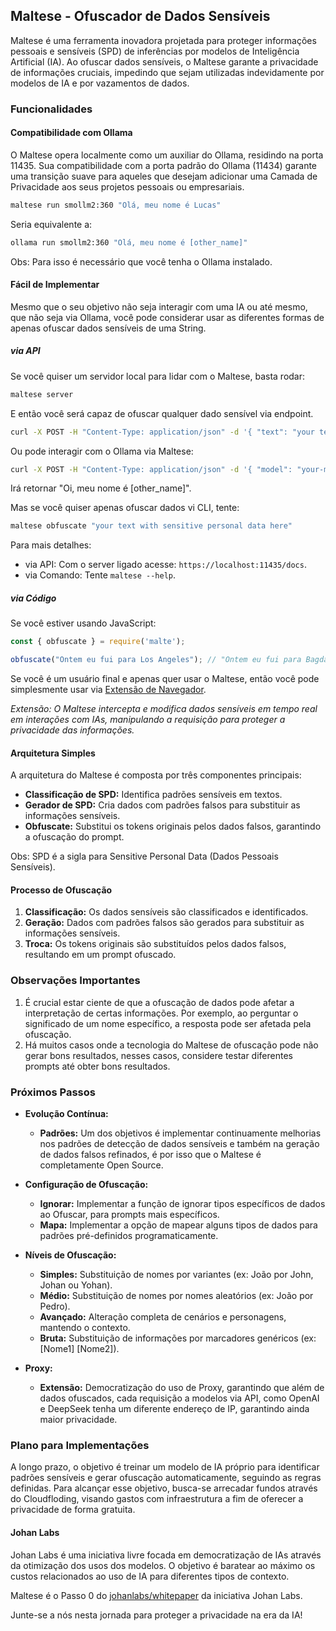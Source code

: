 ## Maltese - Ofuscador de Dados Sensíveis

Maltese é uma ferramenta inovadora projetada para proteger informações pessoais e sensíveis (SPD) de inferências por modelos de Inteligência Artificial (IA). Ao ofuscar dados sensíveis, o Maltese garante a privacidade de informações cruciais, impedindo que sejam utilizadas indevidamente por modelos de IA e por vazamentos de dados.

### Funcionalidades

#### Compatibilidade com Ollama

O Maltese opera localmente como um auxiliar do Ollama, residindo na porta 11435. Sua compatibilidade com a porta padrão do Ollama (11434) garante uma transição suave para aqueles que desejam adicionar uma Camada de Privacidade aos seus projetos pessoais ou empresariais.

```bash
maltese run smollm2:360 "Olá, meu nome é Lucas"
```
Seria equivalente a:

```bash
ollama run smollm2:360 "Olá, meu nome é [other_name]"
```

Obs: Para isso é necessário que você tenha o Ollama instalado.

#### Fácil de Implementar

Mesmo que o seu objetivo não seja interagir com uma IA ou até mesmo, que não seja via Ollama, você pode considerar usar as diferentes formas de apenas ofuscar dados sensíveis de uma String.

##### via API

Se você quiser um servidor local para lidar com o Maltese, basta rodar:

```bash
maltese server
```

E então você será capaz de ofuscar qualquer dado sensível via endpoint.

```bash
curl -X POST -H "Content-Type: application/json" -d '{ "text": "your text with sensitive personal data here" }' localhost:11435/api/maltese-obfuscate
```

Ou pode interagir com o Ollama via Maltese:
```bash
curl -X POST -H "Content-Type: application/json" -d '{ "model": "your-model", "text": "your text with sensitive personal data here", "stream": false }' localhost:11435/api/generate
```

Irá retornar "Oi, meu nome é [other_name]".

Mas se você quiser apenas ofuscar dados vi CLI, tente:

```bash
maltese obfuscate "your text with sensitive personal data here"
```

Para mais detalhes:
- via API: Com o server ligado acesse: ```https://localhost:11435/docs```.
- via Comando: Tente ```maltese --help```.

##### via Código

Se você estiver usando JavaScript:

```js
const { obfuscate } = require('malte');

obfuscate("Ontem eu fui para Los Angeles"); // "Ontem eu fui para Bagdá"
```

Se você é um usuário final e apenas quer usar o Maltese, então você pode simplesmente usar via [Extensão de Navegador]().

*Extensão: O Maltese intercepta e modifica dados sensíveis em tempo real em interações com IAs, manipulando a requisição para proteger a privacidade das informações.*

#### Arquitetura Simples

A arquitetura do Maltese é composta por três componentes principais:

*   **Classificação de SPD:** Identifica padrões sensíveis em textos.
*   **Gerador de SPD:** Cria dados com padrões falsos para substituir as informações sensíveis.
*   **Obfuscate:** Substitui os tokens originais pelos dados falsos, garantindo a ofuscação do prompt.

Obs: SPD é a sigla para Sensitive Personal Data (Dados Pessoais Sensíveis).

#### Processo de Ofuscação

1.  **Classificação:** Os dados sensíveis são classificados e identificados.
2.  **Geração:** Dados com padrões falsos são gerados para substituir as informações sensíveis.
3.  **Troca:** Os tokens originais são substituídos pelos dados falsos, resultando em um prompt ofuscado.

### Observações Importantes

1.  É crucial estar ciente de que a ofuscação de dados pode afetar a interpretação de certas informações. Por exemplo, ao perguntar o significado de um nome específico, a resposta pode ser afetada pela ofuscação.
2.  Há muitos casos onde a tecnologia do Maltese de ofuscação pode não gerar bons resultados, nesses casos, considere testar diferentes prompts até obter bons resultados.

### Próximos Passos

*   **Evolução Contínua:**
    *   **Padrões:** Um dos objetivos é implementar continuamente melhorias nos padrões de detecção de dados sensíveis e também na geração de dados falsos refinados, é por isso que o Maltese é completamente Open Source.

*   **Configuração de Ofuscação:**
    *   **Ignorar:** Implementar a função de ignorar tipos específicos de dados ao Ofuscar, para prompts mais específicos.
    *   **Mapa:** Implementar a opção de mapear alguns tipos de dados para padrões pré-definidos programaticamente.

*   **Níveis de Ofuscação:**
    *   **Simples:** Substituição de nomes por variantes (ex: João por John, Johan ou Yohan).
    *   **Médio:** Substituição de nomes por nomes aleatórios (ex: João por Pedro).
    *   **Avançado:** Alteração completa de cenários e personagens, mantendo o contexto.
    *   **Bruta:** Substituição de informações por marcadores genéricos (ex: \[Nome1] \[Nome2]).

*   **Proxy:**
    *   **Extensão:** Democratização do uso de Proxy, garantindo que além de dados ofuscados, cada requisição a modelos via API, como OpenAI e DeepSeek tenha um diferente endereço de IP, garantindo ainda maior privacidade.

### Plano para Implementações

A longo prazo, o objetivo é treinar um modelo de IA próprio para identificar padrões sensíveis e gerar ofuscação automaticamente, seguindo as regras definidas. Para alcançar esse objetivo, busca-se arrecadar fundos através do Cloudfloding, visando gastos com infraestrutura a fim de oferecer a privacidade de forma gratuita.

#### Johan Labs

Johan Labs é uma iniciativa livre focada em democratização de IAs através da otimização dos usos dos modelos. O objetivo é baratear ao máximo os custos relacionados ao uso de IA para diferentes tipos de contexto.

Maltese é o Passo 0 do [johanlabs/whitepaper](https://github.com/johanlabs/whitepaper) da iniciativa Johan Labs.

Junte-se a nós nesta jornada para proteger a privacidade na era da IA!
